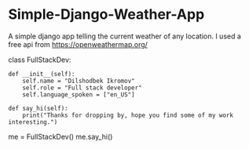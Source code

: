 # Simple-Django-Weather-App
A simple django app telling the current weather of any location. I used a free api from https://openweathermap.org/



class FullStackDev:

    def __init__(self):
        self.name = "Dilshodbek Ikromov"
        self.role = "Full stack developer"
        self.language_spoken = ["en_US"]

    def say_hi(self):
        print("Thanks for dropping by, hope you find some of my work interesting.")


me = FullStackDev()
me.say_hi()
